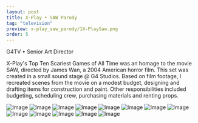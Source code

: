 ```yaml
---
layout: post
title: X-Play • SAW Parody
tag: "television"
preview: x-play_saw_parody/1X-PlaySaw.png
order: 5
---
```

G4TV • Senior Art Director

X-Play's Top Ten Scariest Games of All Time was an homage to the movie SAW, directed by James Wan, a 2004 American horror film. This set was created in a small sound stage @ G4 Studios.  Based on film footage, I recreated scenes from the movie on a modest budget, designing and drafting items for construction and paint. Other responsibilities included budgeting, scheduling crew, purchasing materials and renting props.

![Image](1X-PlaySaw.png)
![Image](2X-PlaySaw.png)
![Image](3X-PlaySaw.png)
![Image](4X-PlaySaw.png)
![Image](5X-PlaySaw.png)
![Image](6X-PlaySaw.png)
![Image](7X-PlaySaw.png)
![Image](8X-PlaySaw.png)
![Image](9X-PlaySaw.png)
![Image](10X-PlaySaw.png)
![Image](11X-PlaySaw.png)
![Image](12X-PlaySaw.png)
![Image](13X-PlaySaw.png)
